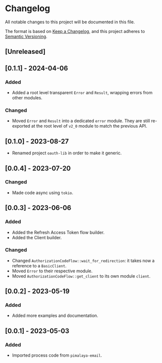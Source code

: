# Changelog

All notable changes to this project will be documented in this file.

The format is based on [Keep a Changelog](https://keepachangelog.com/en/1.0.0/),
and this project adheres to [Semantic Versioning](https://semver.org/spec/v2.0.0.html).

## [Unreleased]

## [0.1.1] - 2024-04-06

### Added

- Added a root level transparent `Error` and `Result`, wrapping errors from other modules.

### Changed

- Moved `Error` and `Result` into a dedicated `error` module. They are still re-exported at the root level of `v2_0` module to match the previous API.

## [0.1.0] - 2023-08-27

- Renamed project `oauth-lib` in order to make it generic.

## [0.0.4] - 2023-07-20

### Changed

- Made code async using `tokio`.

## [0.0.3] - 2023-06-06

### Added

- Added the Refresh Access Token flow builder.
- Added the Client builder.

### Changed

- Changed `AuthorizationCodeFlow::wait_for_redirection`: it takes now a reference to a `BasicClient`.
- Moved `Error` to their respective module.
- Moved `AuthorizationCodeFlow::get_client` to its own module `client`.

## [0.0.2] - 2023-05-19

### Added

- Added more examples and documentation.

## [0.0.1] - 2023-05-03

### Added

- Imported process code from `pimalaya-email`.
